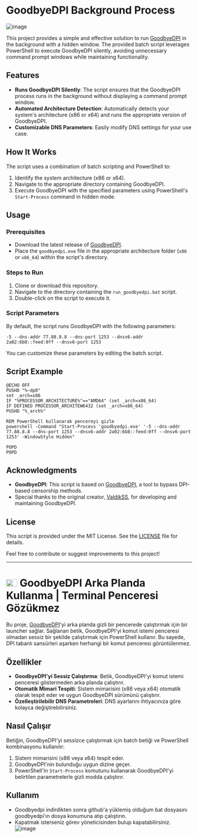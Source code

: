 # GoodbyeDPI Background Process

![image](https://github.com/user-attachments/assets/d6f641eb-dd2f-49cb-b572-e325642a1c15)


This project provides a simple and effective solution to run [GoodbyeDPI](https://github.com/ValdikSS/GoodbyeDPI) in the background with a hidden window. The provided batch script leverages PowerShell to execute GoodbyeDPI silently, avoiding unnecessary command prompt windows while maintaining functionality.

## Features
- **Runs GoodbyeDPI Silently**: The script ensures that the GoodbyeDPI process runs in the background without displaying a command prompt window.
- **Automated Architecture Detection**: Automatically detects your system's architecture (x86 or x64) and runs the appropriate version of GoodbyeDPI.
- **Customizable DNS Parameters**: Easily modify DNS settings for your use case.

## How It Works
The script uses a combination of batch scripting and PowerShell to:
1. Identify the system architecture (x86 or x64).
2. Navigate to the appropriate directory containing GoodbyeDPI.
3. Execute GoodbyeDPI with the specified parameters using PowerShell's `Start-Process` command in hidden mode.

## Usage

### Prerequisites
- Download the latest release of [GoodbyeDPI](https://github.com/ValdikSS/GoodbyeDPI).
- Place the `goodbyedpi.exe` file in the appropriate architecture folder (`x86` or `x86_64`) within the script's directory.

### Steps to Run
1. Clone or download this repository.
2. Navigate to the directory containing the `run_goodbyedpi.bat` script.
3. Double-click on the script to execute it.

### Script Parameters
By default, the script runs GoodbyeDPI with the following parameters:
```text
-5 --dns-addr 77.88.8.8 --dns-port 1253 --dnsv6-addr 2a02:6b8::feed:0ff --dnsv6-port 1253
```
You can customize these parameters by editing the batch script.

## Script Example
```batch
@ECHO OFF
PUSHD "%~dp0"
set _arch=x86
IF "%PROCESSOR_ARCHITECTURE%"=="AMD64" (set _arch=x86_64)
IF DEFINED PROCESSOR_ARCHITEW6432 (set _arch=x86_64)
PUSHD "%_arch%"

REM PowerShell kullanarak pencereyi gizle
powershell -Command "Start-Process 'goodbyedpi.exe' '-5 --dns-addr 77.88.8.8 --dns-port 1253 --dnsv6-addr 2a02:6b8::feed:0ff --dnsv6-port 1253' -WindowStyle Hidden"

POPD
POPD
```

## Acknowledgments
- **GoodbyeDPI**: This script is based on [GoodbyeDPI](https://github.com/ValdikSS/GoodbyeDPI), a tool to bypass DPI-based censorship methods.
- Special thanks to the original creator, [ValdikSS](https://github.com/ValdikSS), for developing and maintaining GoodbyeDPI.

## License
This script is provided under the MIT License. See the [LICENSE](LICENSE) file for details.

Feel free to contribute or suggest improvements to this project!

---

# <img src="https://github.com/user-attachments/assets/f7010ffa-56f3-4bd0-8fee-a61c94b89181" width="30" height="20"> GoodbyeDPI Arka Planda Kullanma | Terminal Penceresi Gözükmez

Bu proje, [GoodbyeDPI](https://github.com/ValdikSS/GoodbyeDPI)'yi arka planda gizli bir pencerede çalıştırmak için bir launcher sağlar. Sağlanan betik, GoodbyeDPI'yi komut istemi penceresi olmadan sessiz bir şekilde çalıştırmak için PowerShell kullanır. Bu sayede, DPI tabanlı sansürleri aşarken herhangi bir komut penceresi görüntülenmez.

## Özellikler
- **GoodbyeDPI'yi Sessiz Çalıştırma**: Betik, GoodbyeDPI'yi komut istemi penceresi göstermeden arka planda çalıştırır.
- **Otomatik Mimari Tespiti**: Sistem mimarisini (x86 veya x64) otomatik olarak tespit eder ve uygun GoodbyeDPI sürümünü çalıştırır.
- **Özelleştirilebilir DNS Parametreleri**: DNS ayarlarını ihtiyacınıza göre kolayca değiştirebilirsiniz.

## Nasıl Çalışır
Betiğin, GoodbyeDPI'yi sessizce çalıştırmak için batch betiği ve PowerShell kombinasyonu kullanılır:
1. Sistem mimarisini (x86 veya x64) tespit eder.
2. GoodbyeDPI'nin bulunduğu uygun dizine geçer.
3. PowerShell'in `Start-Process` komutunu kullanarak GoodbyeDPI'yi belirtilen parametrelerle gizli modda çalıştırır.

## Kullanım
- Goodbyedpi indirdikten sonra github'a yüklemiş olduğum bat dosyasını goodbyedpi'ın dosya konumuna atıp çalıştırın.
- Kapatmak isterseniz görev yöneticisinden bulup kapatabilirsiniz.
![image](https://github.com/user-attachments/assets/05f6c053-70d1-43ab-af0b-4f0074bcd8aa)


